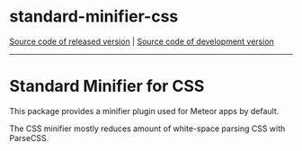 # standard-minifier-css
[Source code of released version](https://github.com/meteor/meteor/tree/master/packages/standard-minifier-css) | [Source code of development version](https://github.com/meteor/meteor/tree/devel/packages/standard-minifier-css)
***

Standard Minifier for CSS
===

This package provides a minifier plugin used for Meteor apps by default.

The CSS minifier mostly reduces amount of white-space parsing CSS with
ParseCSS.